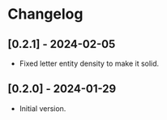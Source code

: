 # Changelog

## [0.2.1] - 2024-02-05

* Fixed letter entity density to make it solid.

## [0.2.0] - 2024-01-29

* Initial version.
